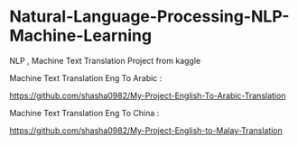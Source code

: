 # Natural-Language-Processing-NLP-Machine-Learning
NLP , Machine Text Translation Project from kaggle


Machine Text Translation Eng To Arabic :

https://github.com/shasha0982/My-Project-English-To-Arabic-Translation

Machine Text Translation Eng To China :

https://github.com/shasha0982/My-Project-English-to-Malay-Translation
